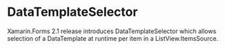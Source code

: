 # DataTemplateSelector
Xamarin.Forms 2.1 release introduces DataTemplateSelector which allows selection of a DataTemplate at runtime per item in a ListView.ItemsSource.
